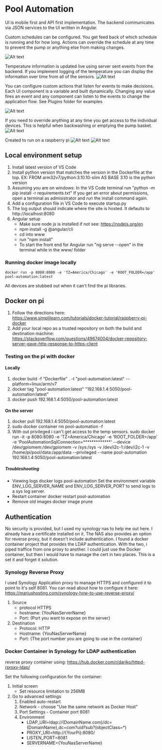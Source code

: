 # Pool Automation
UI is mobile first and API first implementation. The backend communicates via JSON services to the UI written in Angular.

Custom schedules can be configured. You get feed back of which schedule is running and for how long. Actions can override the schedule at any time to prevent the pump or anything else from making changes.

![Alt text](assets/pool-automation-schedules.PNG "Pump Schedule")

Temperature information is updated live using server sent events from the backend. If you implement logging of the temperature you can display the information over time from all of the sensors. 
![Alt text](assets/pool-automation-stats.PNG "Stats")

You can configure custom actions that listen for events to make decisions. Each UI component is a variable and built dynamically. Changing any value fires an event and any component can listen to the events to change the application flow. See Plugins folder for examples

![Alt text](assets/pool-automation-actions.PNG "Custom actions")

If you need to override anything at any time you get access to the individual devices. This is helpful when backwashing or emptying the pump basket.
![Alt text](assets/pool-automation-device-control.PNG "Device Control")

Created to run on a raspberry pi
![Alt text](assets/pool-automation-raspberrypi.jpg "Pi in enclosure")
![Alt text](assets/pool-automation-control-box.jpg "Control Box")


## Local environment setup
1. Install latest version of VS Code
2. Install python version that matches the version in the Dockerfile at the top. 
    EX: FROM arm32v7/python:3.10.10-slim AS BASE 
    3.10 is the python version
3. Assuming you are on windows: In the VS Code terminal run "python -m pip install -r requirements.txt"
 If you get an error about permissions, open a terminal as admisistrator and run the install command again.
4. Add a configuration file in VS Code to execute startup.py
5. The log output should indicate where the site is hosted. It defaults to http://localhost:8080
6. Angular setup
    * Make sure node js is installed if not see: https://nodejs.org/en
    * npm install -g @angular/cli
    * cd into www
    * run "npm install"
    * To start the front end for Angular run "ng serve --open" in the terminal while in the www/ folder
### Running docker image locally
    docker run -p 8080:8080 -e 'TZ=America/Chicago' -e 'ROOT_FOLDER=/app' pool-automation:latest

All devices are stubbed out when it can't find the pi libraries.

## Docker on pi
1. Follow the directions here: https://www.simplilearn.com/tutorials/docker-tutorial/raspberry-pi-docker
2. Add your local repo as a trusted repository on both the build and destination machine: https://stackoverflow.com/questions/49674004/docker-repository-server-gave-http-response-to-https-client
### Testing on the pi with docker
#### Locally
1. docker build -f "Dockerfile" . -t "pool-automation:latest" --platform=linux/arm/v7
2. docker tag "pool-automation:latest" "192.168.1.4:5050/pool-automation:latest"
3. docker push 192.168.1.4:5050/pool-automation:latest

#### On the server
1. docker pull 192.168.1.4:5050/pool-automation:latest
2. sudo docker container rm pool-automation -f
3. With out privileged i can't get access to the temp sensors. 
sudo docker run -it -p 8080:8080 -e 'TZ=America/Chicago' -e 'ROOT_FOLDER=/app' -e 'PoolAutomationSqlConnection=*************' --device /dev/gpiomem:/dev/gpiomem -v /sys:/sys -v /dev/i2c-1:/dev/i2c-1 -v /home/pi/pool/data:/app/data --privileged --name pool-automation 192.168.1.4:5050/pool-automation:latest

##### Troubleshooting 
* Viewing logs
    docker logs pool-automation
    Set the environment variable ENV_LOG_SERVER_NAME and ENV_LOG_SERVER_PORT to send logs to a sys log server.
* Restart container
    docker restart pool-automation
* Remove old images
    docker image prune

## Authentication
No security is provided, but I used my synology nas to help me out here. I already have a certificate installed on it. The NAS also provides an option for reverse proxy, but it doesn't include authentication. I found a docker container project that provides the LDAP authentication. With the two, i piped traffice from one proxy to another. I could just use the Docker container, but then I would have to manage the cert in two places. This is a set it and forget it solution.

### Synology Reverse Proxy
I used Synology Application proxy to manage HTTPS and configured it to point to it's self 8081.
You can read about how to configure it here: https://mariushosting.com/synology-how-to-use-reverse-proxy/
1. Source
    * protocol HTTPS
    * hostname: {YouNasServerName}
    * Port: {Port you want to expose on the server}
2. Destination
    * Protocol: HTTP
    * Hostname: {YouNasServerName}
    * Port: {The port number you are going to use in the container}

### Docker Container in Synology for LDAP authentication
reverse proxy container using: https://hub.docker.com/r/dariko/httpd-rproxy-ldap/

Set the following configuration for the container:
1. Initial screen
    * Set resource limitation to 256MB
2. Go to advanced settings
    1. Enabled auto-restart
    2. Network - choose "Use the same network as Docker Host"
    3. Port Settings - Container port 8081
    4. Environment
        * LDAP_URI=ldap://{DomainName.com}/dc={DomainName},dc=com?uid?sub?(objectClass=*)
        * PROXY_URI=http://{YourPi}:8080/
        * LISTEN_PORT=8081
        * SERVERNAME={YouNasServerName}    
